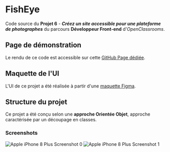 # FishEye

Code source du **Projet 6** - **_Créez un site accessible pour une plateforme de photographes_** du parcours **Développeur Front-end** d'_OpenClassrooms_.

## Page de démonstration

Le rendu de ce code est accessible sur cette [GitHub Page dédiée](https://bilalezzaaraoui.github.io/BilalEzzaaraoui_6_06102021/).

## Maquette de l'UI

L'UI de ce projet a été réalisée à partir d'une [maquette Figma](https://www.figma.com/file/pt8xJxC1QffW4HX16QhGZJ/UI-Design-FishEye-FR).

## Structure du projet

Ce projet a été conçu selon une **approche Orientée Objet**, approche caractérisée par un découpage en classes.

### Screenshots

![Apple iPhone 8 Plus Screenshot 0](https://firebasestorage.googleapis.com/v0/b/portfolio-e8f97.appspot.com/o/121696038-f0ad6780-cacb-11eb-825f-286b1987e1c5.png?alt=media&token=f9ead83b-9db0-4ce0-92c3-1f966d0c746d)
![Apple iPhone 8 Plus Screenshot 1](https://firebasestorage.googleapis.com/v0/b/portfolio-e8f97.appspot.com/o/121696042-f1de9480-cacb-11eb-9c58-f4f431845fc9.png?alt=media&token=12e27c39-611e-441e-98c8-ad55cc35e516)
